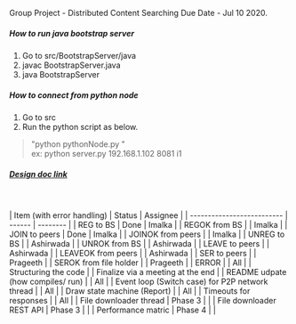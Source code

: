 Group Project - Distributed Content Searching
Due Date - Jul 10 2020.

##### How to run java bootstrap server

1. Go to src/BootstrapServer/java
2. javac BootstrapServer.java
3. java BootstrapServer

##### How to connect from python node

1. Go to src
2. Run the python script as below.
> "python pythonNode.py "     
> ex: python server.py 192.168.1.102 8081 i1     

##### [Design doc link](https://docs.google.com/document/d/1uFmo2mkXFP7MTKHK0JH8DNljEBTw6HCyzuFfGKkhdEM/edit)
<br>
<br>
| Item (with error handling) | Status | Assignee |    
| -------------------------- | ------ | -------- |    
| REG to BS | Done | Imalka |    
| REGOK from BS |  | Imalka |    
| JOIN to peers | Done | Imalka |    
| JOINOK from peers |  | Imalka |    
| UNREG to BS |  | Ashirwada |    
| UNROK from BS |  | Ashirwada |    
| LEAVE to peers |  | Ashirwada |    
| LEAVEOK from peers |  | Ashirwada |    
| SER to peers |  | Prageeth |    
| SEROK from file holder |  | Prageeth |     
| ERROR |  | All |    
| Structuring the code |  | Finalize via a meeting at the end |    
| README udpate (how compiles/ run) |  | All |    
| Event loop (Switch case) for P2P network thread |  | All |    
| Draw state machine (Report) |  | All |    
| Timeouts for responses |  | All |    
| File downloader thread | Phase 3 |  |    
| File downloader REST API | Phase 3 |  |    
| Performance matric | Phase 4 |  |    
<br>
<br>
<br>
<br>
